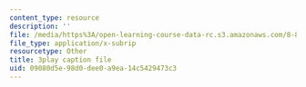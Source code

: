 ```yaml
---
content_type: resource
description: ''
file: /media/https%3A/open-learning-course-data-rc.s3.amazonaws.com/8-851-effective-field-theory-spring-2013/09080d5e98d0dee0a9ea14c5429473c3_KwtuwXp16cY.srt
file_type: application/x-subrip
resourcetype: Other
title: 3play caption file
uid: 09080d5e-98d0-dee0-a9ea-14c5429473c3
---
```

